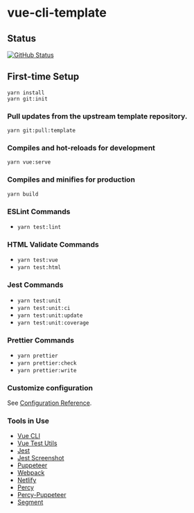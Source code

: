 # vue-cli-template

## Status

[![GitHub Status](https://github.com/ryanjwilke/vue-cli-template/workflows/Production/badge.svg)](https://github.com/ryanjwilke/vue-cli-template/actions)

## First-time Setup

```
yarn install
yarn git:init
```

### Pull updates from the upstream template repository.

```
yarn git:pull:template
```

### Compiles and hot-reloads for development

```
yarn vue:serve
```

### Compiles and minifies for production

```
yarn build
```

### ESLint Commands

- `yarn test:lint`

### HTML Validate Commands

- `yarn test:vue`
- `yarn test:html`

### Jest Commands

- `yarn test:unit`
- `yarn test:unit:ci`
- `yarn test:unit:update`
- `yarn test:unit:coverage`

### Prettier Commands

- `yarn prettier`
- `yarn prettier:check`
- `yarn prettier:write`

### Customize configuration

See [Configuration Reference](https://cli.vuejs.org/config/).

### Tools in Use

- [Vue CLI](https://cli.vuejs.org/)
- [Vue Test Utils](https://vue-test-utils.vuejs.org/)
- [Jest](https://jestjs.io/)
- [Jest Screenshot](https://github.com/Prior99/jest-screenshot)
- [Puppeteer](https://github.com/GoogleChrome/puppeteer)
- [Webpack](https://webpack.js.org/)
- [Netlify](https://app.netlify.com/sites/ryanwilke/overview)
- [Percy](https://percy.io/ryanwilke/)
- [Percy-Puppeteer](https://github.com/percy/percy-puppeteer)
- [Segment](https://app.segment.com/ryanwilke/home)
